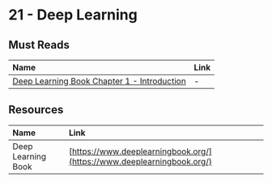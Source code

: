 # 21 -  Deep Learning

## Must Reads

| Name | Link |
| :--- | :--- |
| [Deep Learning Book Chapter 1 - Introduction](https://www.deeplearningbook.org/contents/intro.html) | - |

## Resources

| Name | Link |
| :--- | :--- |
| Deep Learning Book | [https://www.deeplearningbook.org/](https://www.deeplearningbook.org/) |



